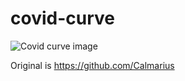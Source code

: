 # covid-curve
![Covid curve image](https://i.imgur.com/DcOaUq2.png)

Original is https://github.com/Calmarius
